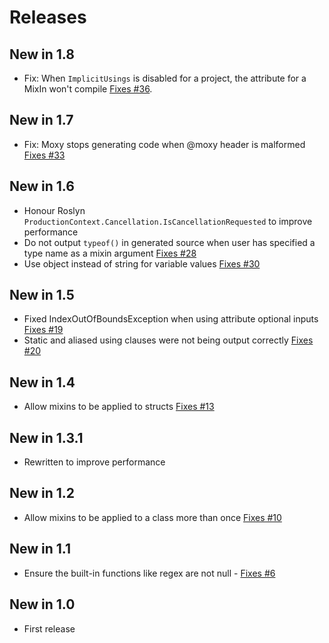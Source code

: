 # Releases

## New in 1.8
* Fix: When `ImplicitUsings` is disabled for a project, the attribute for a MixIn won't compile [Fixes #36](https://github.com/mrpmorris/Morris.Moxy/issues/36). 

## New in 1.7
* Fix: Moxy stops generating code when @moxy header is malformed [Fixes #33](https://github.com/mrpmorris/Morris.Moxy/issues/33)

## New in 1.6
* Honour Roslyn `ProductionContext.Cancellation.IsCancellationRequested` to improve performance
* Do not output `typeof()` in generated source when user has specified a type name as a mixin argument [Fixes #28](https://github.com/mrpmorris/Morris.Moxy/issues/28)
* Use object instead of string for variable values [Fixes #30](https://github.com/mrpmorris/Morris.Moxy/issues/30)

## New in 1.5
* Fixed IndexOutOfBoundsException when using attribute optional inputs [Fixes #19](https://github.com/mrpmorris/Morris.Moxy/issues/19)
* Static and aliased using clauses were not being output correctly [Fixes #20](https://github.com/mrpmorris/Morris.Moxy/issues/20)

## New in 1.4
* Allow mixins to be applied to structs [Fixes #13](https://github.com/mrpmorris/Morris.Moxy/issues/13)

## New in 1.3.1
* Rewritten to improve performance

## New in 1.2
* Allow mixins to be applied to a class more than once [Fixes #10](https://github.com/mrpmorris/Morris.Moxy/issues/10)

## New in 1.1
* Ensure the built-in functions like regex are not null - [Fixes #6](https://github.com/mrpmorris/Morris.Moxy/issues/6)

## New in 1.0
* First release


